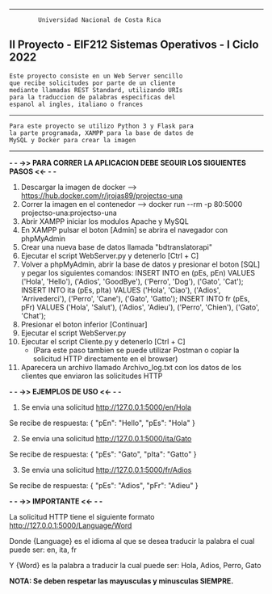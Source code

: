  ------------------------------------------------------
            Universidad Nacional de Costa Rica
II Proyecto - EIF212 Sistemas Operativos - I Ciclo 2022
  ------------------------------------------------------
    Este proyecto consiste en un Web Server sencillo 
    que recibe solicitudes por parte de un cliente
    mediante llamadas REST Standard, utilizando URIs
    para la traduccion de palabras especificas del 
    espanol al ingles, italiano o frances
  ------------------------------------------------------
    Para este proyecto se utilizo Python 3 y Flask para 
    la parte programada, XAMPP para la base de datos de 
    MySQL y Docker para crear la imagen
  ------------------------------------------------------

**- - ->> PARA CORRER LA APLICACION DEBE SEGUIR LOS SIGUIENTES PASOS <<- - -**

1. Descargar la imagen de docker --> https://hub.docker.com/r/jrojas89/projectso-una
2. Correr la imagen en el contenedor --> docker run --rm -p 80:5000 projectso-una:projectso-una
3. Abrir XAMPP iniciar los modulos Apache y MySQL
4. En XAMPP pulsar el boton [Admin] se abrira el navegador con phpMyAdmin
5. Crear una nueva base de datos llamada "bdtranslatorapi"
6. Ejecutar el script WebServer.py y detenerlo [Ctrl + C]
7. Volver a phpMyAdmin, abrir la base de datos y presionar el boton [SQL] y pegar los siguientes comandos:
     INSERT INTO en (pEs, pEn) VALUES ('Hola', 'Hello'), ('Adios', 'GoodBye'), ('Perro', 'Dog'), ('Gato', 'Cat');
     INSERT INTO ita (pEs, pIta) VALUES ('Hola', 'Ciao'), ('Adios', 'Arrivederci'), ('Perro', 'Cane'), ('Gato', 'Gatto');
     INSERT INTO fr (pEs, pFr) VALUES ('Hola', 'Salut'), ('Adios', 'Adieu'), ('Perro', 'Chien'), ('Gato', 'Chat');
8. Presionar el boton inferior [Continuar]
9. Ejecutar el script WebServer.py
10. Ejecutar el script Cliente.py y detenerlo [Ctrl + C]
    * (Para este paso tambien se puede utilizar Postman o copiar la solicitud HTTP directamente en el browser)
11. Aparecera un archivo llamado Archivo_log.txt con los datos de los clientes que enviaron las solicitudes HTTP

**- - ->> EJEMPLOS DE USO <<- - -**

1. Se envia una solicitud http://127.0.0.1:5000/en/Hola

Se recibe de respuesta:
        {
            "pEn": "Hello", 
            "pEs": "Hola"
        }


2. Se envia una solicitud http://127.0.0.1:5000/ita/Gato
  
Se recibe de respuesta:
        {
            "pEs": "Gato", 
            "pIta": "Gatto"
        }

3. Se envia una solicitud http://127.0.0.1:5000/fr/Adios
   
Se recibe de respuesta:
        {
            "pEs": "Adios", 
            "pFr": "Adieu"
        }


**- - ->> IMPORTANTE <<- - -**

La solicitud HTTP tiene el siguiente formato
    http://127.0.0.1:5000/Language/Word

Donde {Language} es el idioma al que se desea traducir la palabra el cual puede ser: en, ita, fr

Y {Word} es la palabra a traducir la cual puede ser: Hola, Adios, Perro, Gato

**NOTA: Se deben respetar las mayusculas y minusculas SIEMPRE.**